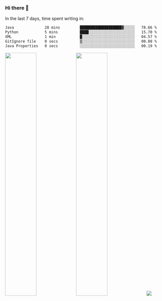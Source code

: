 ### Hi there 👋

In the last 7 days, time spent writing in:

<!--START_SECTION:waka-->

```txt
Java              28 mins         ███████████████████▓░░░░░   78.66 %
Python            5 mins          ████░░░░░░░░░░░░░░░░░░░░░   15.70 %
XML               1 min           █░░░░░░░░░░░░░░░░░░░░░░░░   04.57 %
GitIgnore file    0 secs          ▒░░░░░░░░░░░░░░░░░░░░░░░░   00.88 %
Java Properties   0 secs          ░░░░░░░░░░░░░░░░░░░░░░░░░   00.19 %
```

<!--END_SECTION:waka-->

<img src="https://wakatime.com/share/@jimtje/5d0c92de-08f8-4a72-8f2f-6a9693d1e318.svg" width=45% height=45%> <img src="https://wakatime.com/share/@jimtje/501498ae-bda5-4da7-a89d-b40bcdd5556d.svg" width=45% height=45%>
![](https://hit.yhype.me/github/profile?user_id=43537315)
